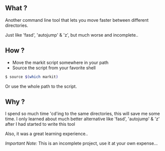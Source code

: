 ## What ?

Another command line tool that lets you move faster between different
directories. 

Just like 'fasd', 'autojump' & 'z', but much worse and incomplete..

## How ?

- Move the markit script somewhere in your path
- Source the script from your favorite shell

```bash
$ source $(which markit) 
```
Or use the whole path to the script.

## Why ?

I spend so much time 'cd'ing to the same directories, this will save me some
time. I only learned about much better alternative like 'fasd', 'autojump' & 'z'
after I had started to write this tool

Also, it was a great learning experience..

*Important Note:* This is an incomplete project, use it at your own expense...
